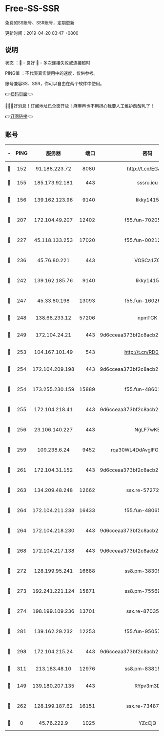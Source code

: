 # Free-SS-SSR

免费的SS账号、SSR账号，定期更新

更新时间：2019-04-20 03:47 +0800

## 说明

状态     ：🙂 - 良好 🙁 - 多次连接失败或连接超时

PING值   ：不代表真实使用中的速度，仅供参考。

账号兼容SS、SSR，你可以自由在两个软件中使用。

👉[扫码页面](https://liesauer.github.io/Free-SS-SSR/)👈

🎉🎉🎉好消息！订阅地址已全面开放！麻麻再也不用担心我要人工维护酸酸乳了！

👉[订阅链接](https://www.liesauer.net/yogurt/subscribe?ACCESS_TOKEN=DAYxR3mMaZAsaqUb)👈

## 账号

|-|PING|服务器|端口|密码|加密方式|区域|
|:----:|:----:|:-----:|-----:|:----:|:----:|:----:|
|🙂|152|91.188.223.72|8080|http://t.cn/EGJIyrl|rc4-md5|RU|
|🙂|155|185.173.92.181|443|sssru.icu|rc4-md5|RU|
|🙂|156|139.162.123.96|9140|likky1415|aes-256-cfb|JP|
|🙂|207|172.104.49.207|12402|f55.fun-70205364|aes-256-cfb|SG|
|🙂|227|45.118.133.253|17020|f55.fun-00212644|aes-256-cfb|SG|
|🙂|236|45.76.80.221|443|VOSCa1ZG|aes-256-cfb|DE|
|🙂|242|139.162.185.76|9140|likky1415|aes-256-cfb|DE|
|🙂|247|45.33.80.198|13093|f55.fun-16026235|aes-256-cfb|US|
|🙂|248|138.68.233.12|57206|npmTCK|rc4-md5|US|
|🙂|249|172.104.24.21|443|9d6cceaa373bf2c8acb22e60b6a58be6|aes-256-cfb|US|
|🙂|253|104.167.101.49|543|http://t.cn/RD0D7sx|rc4-md5|CA|
|🙂|254|172.104.209.198|443|9d6cceaa373bf2c8acb22e60b6a58be6|aes-256-cfb|US|
|🙂|254|173.255.230.159|15889|f55.fun-48601779|aes-256-cfb|US|
|🙂|255|172.104.218.41|443|9d6cceaa373bf2c8acb22e60b6a58be6|aes-256-cfb|US|
|🙂|256|23.106.140.227|443|NgLF7wKB|aes-256-cfb|US|
|🙂|259|109.238.6.24|9452|rqa30WL4DdAvgIFG6Fs3znzTa|aes-256-cfb|FR|
|🙂|261|172.104.31.152|443|9d6cceaa373bf2c8acb22e60b6a58be6|aes-256-cfb|US|
|🙂|263|134.209.48.248|12662|ssx.re-57272056|aes-256-cfb|US|
|🙂|264|172.104.211.238|16433|f55.fun-48065491|aes-256-cfb|US|
|🙂|264|172.104.218.230|443|9d6cceaa373bf2c8acb22e60b6a58be6|aes-256-cfb|US|
|🙂|268|172.104.217.138|443|9d6cceaa373bf2c8acb22e60b6a58be6|aes-256-cfb|US|
|🙂|272|128.199.95.241|16688|ss8.pm-38306838|aes-256-cfb|SG|
|🙂|273|192.241.221.124|15871|ss8.pm-75569900|aes-256-cfb|US|
|🙂|274|198.199.109.236|13701|ssx.re-87035242|aes-256-cfb|US|
|🙂|281|139.162.29.232|12253|f55.fun-95057104|aes-256-cfb|SG|
|🙂|298|172.104.215.24|443|9d6cceaa373bf2c8acb22e60b6a58be6|aes-256-cfb|US|
|🙂|311|213.183.48.10|12976|ss8.pm-83815121|rc4-md5|RU|
|🙂|149|139.180.207.135|443|RYpv3m3D|aes-256-cfb|JP|
|🙂|262|128.199.187.62|16151|ssx.re-73487439|aes-256-cfb|SG|
|🙁|0|45.76.222.9|1025|YZcCjQ|rc4-md5|JP|

